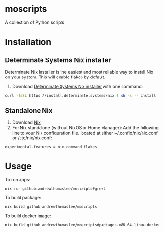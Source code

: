 # moscripts
A collection of Python scripts


# Installation
## Determinate Systems Nix installer
Determinate Nix Installer is the easiest and most reliable way to install Nix on your system. This will enable flakes by default.
1. Download [Determinate Systems Nix installer](https://github.com/DeterminateSystems/nix-installer) with one command:
```bash
curl -fsSL https://install.determinate.systems/nix | sh -s -- install --determinate
```
## Standalone Nix
1. Download [Nix](https://nixos.org/download/)
2. For Nix standalone (without NixOS or Home Manager):
    Add the following line to your Nix configuration file, located at either ~/.config/nix/nix.conf or /etc/nix/nix.conf:
```
experimental-features = nix-command flakes
```


# Usage
To run apps:
```bash
nix run github:andrewthomaslee/moscripts#greet
```
To build package:
```bash
nix build github:andrewthomaslee/moscripts
```
To build docker image:
```bash
nix build github:andrewthomaslee/moscripts#packages.x86_64-linux.docker
```